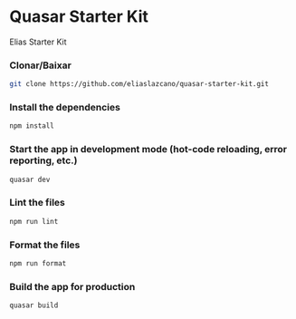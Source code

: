 # Quasar Starter Kit

Elias Starter Kit

### Clonar/Baixar
```bash
git clone https://github.com/eliaslazcano/quasar-starter-kit.git
```

### Install the dependencies
```bash
npm install
```

### Start the app in development mode (hot-code reloading, error reporting, etc.)
```bash
quasar dev
```

### Lint the files
```bash
npm run lint
```

### Format the files
```bash
npm run format
```

### Build the app for production
```bash
quasar build
```

